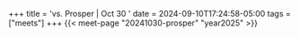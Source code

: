 +++
title = 'vs. Prosper | Oct 30 '
date = 2024-09-10T17:24:58-05:00
tags = ["meets"]
+++
{{< meet-page "20241030-prosper" "year2025" >}}
